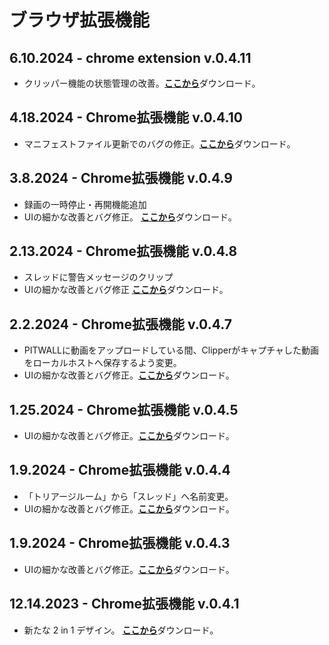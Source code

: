 # ブラウザ拡張機能

## 6.10.2024 - chrome extension v.0.4.11

- クリッパー機能の状態管理の改善。[**ここから**](https://drive.google.com/drive/folders/1KQhEO\_SMMr\_kfwVEthifNThVUM6TRTbh?usp=drive\_link)ダウンロード。

## 4.18.2024 - Chrome拡張機能 v.0.4.10

- マニフェストファイル更新でのバグの修正。[**ここから**](https://drive.google.com/drive/folders/1KQhEO\_SMMr\_kfwVEthifNThVUM6TRTbh?usp=drive\_link)ダウンロード。

## 3.8.2024 - Chrome拡張機能 v.0.4.9

- 録画の一時停止・再開機能追加
- UIの細かな改善とバグ修正。 [**ここから**](https://drive.google.com/drive/folders/1KQhEO\_SMMr\_kfwVEthifNThVUM6TRTbh?usp=drive\_link)ダウンロード。

## 2.13.2024 - Chrome拡張機能 v.0.4.8

- スレッドに警告メッセージのクリップ
- UIの細かな改善とバグ修正 [**ここから**](https://drive.google.com/drive/folders/1KQhEO\_SMMr\_kfwVEthifNThVUM6TRTbh?usp=drive\_link)ダウンロード。

## 2.2.2024 - Chrome拡張機能 v.0.4.7

- PITWALLに動画をアップロードしている間、Clipperがキャプチャした動画をローカルホストへ保存するよう変更。
- UIの細かな改善とバグ修正。[**ここから**](https://drive.google.com/drive/folders/1KQhEO\_SMMr\_kfwVEthifNThVUM6TRTbh?usp=drive\_link)ダウンロード。

## 1.25.2024 - Chrome拡張機能 v.0.4.5

- UIの細かな改善とバグ修正。[**ここから**](https://drive.google.com/drive/folders/1KQhEO\_SMMr\_kfwVEthifNThVUM6TRTbh?usp=drive\_link)ダウンロード。

## 1.9.2024 - Chrome拡張機能 v.0.4.4

- 「トリアージルーム」から「スレッド」へ名前変更。
- UIの細かな改善とバグ修正。[**ここから**](https://drive.google.com/drive/folders/1KQhEO\_SMMr\_kfwVEthifNThVUM6TRTbh?usp=drive\_link)ダウンロード。

## 1.9.2024 - Chrome拡張機能 v.0.4.3

- UIの細かな改善とバグ修正。[**ここから**](https://drive.google.com/drive/folders/1KQhEO\_SMMr\_kfwVEthifNThVUM6TRTbh?usp=drive\_link)ダウンロード。

## 12.14.2023 - Chrome拡張機能 v.0.4.1 &#x20;

- 新たな 2 in 1 デザイン。 [**ここから**](https://drive.google.com/drive/folders/1KQhEO\_SMMr\_kfwVEthifNThVUM6TRTbh?usp=drive\_link)ダウンロード。